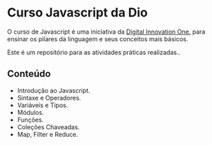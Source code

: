 # Curso Javascript da Dio

O curso de Javascript é uma iniciativa da [Digital Innovation One.](https://web.dio.me/home) para ensinar os pilares da linguagem e seus conceitos mais básicos.

Este é um repositório para as atividades práticas realizadas..

## Conteúdo

- Introdução ao Javascript.
- Sintaxe e Operadores.
- Variáveis e Tipos.
- Módulos.
- Funções.
- Coleções Chaveadas.
- Map, Filter e Reduce.
